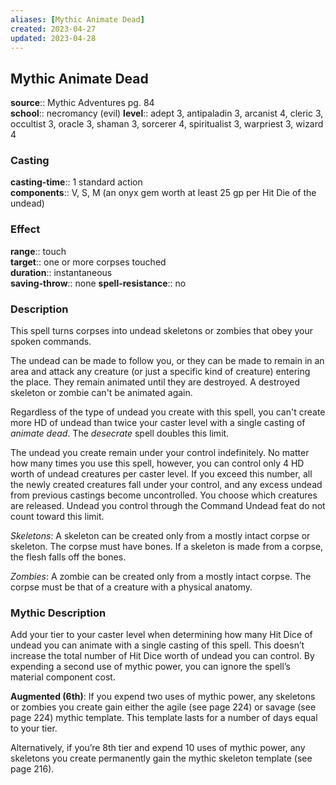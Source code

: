 ```yaml
---
aliases: [Mythic Animate Dead]
created: 2023-04-27
updated: 2023-04-28
---
```


## Mythic Animate Dead

**source**:: Mythic Adventures pg. 84  
**school**:: necromancy (evil)
**level**:: adept 3, antipaladin 3, arcanist 4, cleric 3, occultist 3, oracle 3, shaman 3, sorcerer 4, spiritualist 3, warpriest 3, wizard 4

### Casting

**casting-time**:: 1 standard action  
**components**:: V, S, M (an onyx gem worth at least 25 gp per Hit Die of the undead)

### Effect

**range**:: touch  
**target**:: one or more corpses touched  
**duration**:: instantaneous  
**saving-throw**:: none
**spell-resistance**:: no

### Description

This spell turns corpses into undead skeletons or zombies that obey your spoken commands.  
  
The undead can be made to follow you, or they can be made to remain in an area and attack any creature (or just a specific kind of creature) entering the place. They remain animated until they are destroyed. A destroyed skeleton or zombie can't be animated again.  
  
Regardless of the type of undead you create with this spell, you can't create more HD of undead than twice your caster level with a single casting of *animate dead*. The *desecrate* spell doubles this limit.  
  
The undead you create remain under your control indefinitely. No matter how many times you use this spell, however, you can control only 4 HD worth of undead creatures per caster level. If you exceed this number, all the newly created creatures fall under your control, and any excess undead from previous castings become uncontrolled. You choose which creatures are released. Undead you control through the Command Undead feat do not count toward this limit.  
  
*Skeletons*: A skeleton can be created only from a mostly intact corpse or skeleton. The corpse must have bones. If a skeleton is made from a corpse, the flesh falls off the bones.  
  
*Zombies*: A zombie can be created only from a mostly intact corpse. The corpse must be that of a creature with a physical anatomy.

### Mythic Description

Add your tier to your caster level when determining how many Hit Dice of undead you can animate with a single casting of this spell. This doesn’t increase the total number of Hit Dice worth of undead you can control. By expending a second use of mythic power, you can ignore the spell’s material component cost.  
  
**Augmented (6th)**: If you expend two uses of mythic power, any skeletons or zombies you create gain either the agile (see page 224) or savage (see page 224) mythic template. This template lasts for a number of days equal to your tier.  
  
Alternatively, if you’re 8th tier and expend 10 uses of mythic power, any skeletons you create permanently gain the mythic skeleton template (see page 216).
